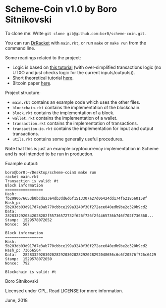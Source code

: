 Scheme-Coin v1.0 by Boro Sitnikovski
====================================
To clone me: Write `git clone git@github.com:bor0/scheme-coin.git`.

You can run [DrRacket](https://racket-lang.org/) with `main.rkt`, or run `make` or `make run` from the command line.

Some readings related to the project:
- Logic is based on [this tutorial](https://medium.com/programmers-blockchain/create-simple-blockchain-java-tutorial-from-scratch-6eeed3cb03fa) (with over-simplified transactions logic (no UTXO and just checks logic for the current inputs/outputs)).
- Short theoretical tutorial [here](https://blockgeeks.com/guides/what-is-bitcoin/).
- Bitcoin paper [here](https://bitcoin.org/bitcoin.pdf).

Project structure:
- `main.rkt` contains an example code which uses the other files.
- `blockchain.rkt` contains the implementation of the blockchain.
- `block.rkt` contains the implementation of a block.
- `wallet.rkt` contains the implementation of a wallet.
- `transaction.rkt` contains the implementation of transactions.
- `transaction-io.rkt` contains the implementation for input and output transactions.
- `utils.rkt` contains some generally useful procedures.

Note that this is just an example cryptocurrency implementation in Scheme and is not intended to be run in production.

Example output:
```
boro@bor0:~/Desktop/scheme-coin$ make run
racket main.rkt
Transaction is valid: #t
Block information
=================
Hash:	fb2090676653b0bcda23e4db3dd6d6f1513307a27d06424dd174f6218560158f
Hash_p:	5b203db03d917d7e3ab770cbbce199a3240f30f272ace040edb9be2c320b9cd2
Data:	2828332920342028282f55736572732f626f726f2f4465736b746f702f736368...
Stamp:	1529578072652
Nonce:	507

Block information
=================
Hash:	5b203db03d917d7e3ab770cbbce199a3240f30f272ace040edb9be2c320b9cd2
Hash_p:	73656564
Data:	28283329203020282920302028292028292048656c6c6f20576f726c6429
Stamp:	1529578072650
Nonce:	792

Blockchain is valid: #t
```

Boro Sitnikovski

Licensed under GPL.  Read LICENSE for more information.

June, 2018

